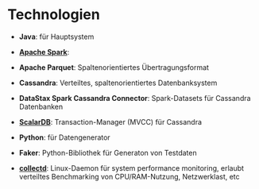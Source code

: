 # Technologien

* **Java**: für Hauptsystem
* [**Apache Spark**](https://spark.apache.org/):
* **Apache Parquet**: Spaltenorientiertes Übertragungsformat
* **Cassandra**: Verteiltes, spaltenorientiertes Datenbanksystem
* **DataStax Spark Cassandra Connector**: Spark-Datasets für Cassandra Datenbanken
* [**ScalarDB**](https://github.com/scalar-labs/scalardb): Transaction-Manager (MVCC) für Cassandra

* **Python**: für Datengenerator
* **Faker**: Python-Bibliothek für Generaton von Testdaten

* [**collectd**](https://collectd.org/): Linux-Daemon für system performance monitoring, erlaubt verteiltes Benchmarking von CPU/RAM-Nutzung, Netzwerklast, etc
